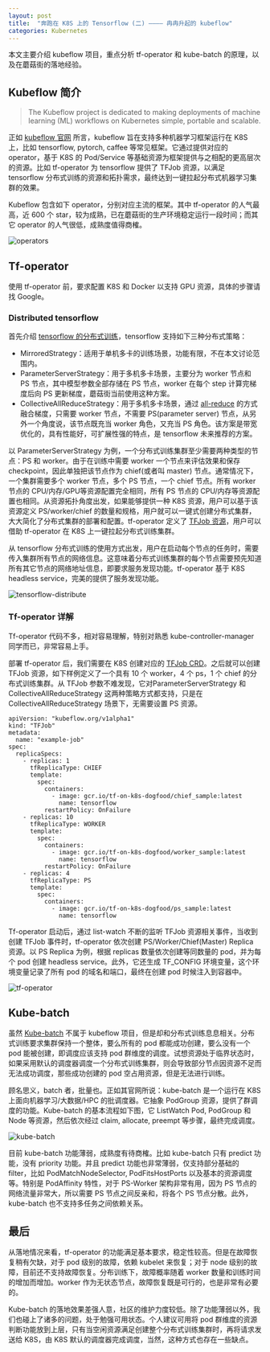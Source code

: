 ```yaml
---
layout: post
title:  "奔跑在 K8S 上的 Tensorflow (二) ———— 冉冉升起的 kubeflow"
categories: Kubernetes
---
```


本文主要介绍 kubeflow 项目，重点分析 tf-operator 和 kube-batch 的原理，以及在蘑菇街的落地经验。

## Kubeflow 简介

> The Kubeflow project is dedicated to making deployments of machine learning (ML) workflows on Kubernetes simple, portable and scalable. 

正如 [kubeflow 官网](https://www.kubeflow.org/) 所言，kubeflow 旨在支持多种机器学习框架运行在 K8S 上，比如 tensorflow, pytorch, caffee 等常见框架。它通过提供对应的 operator，基于 K8S 的 Pod/Service 等基础资源为框架提供与之相配的更高层次的资源。比如 tf-operator 为 tensorflow 提供了 TFJob 资源，以满足 tensorflow 分布式训练的资源和拓扑需求，最终达到一键拉起分布式机器学习集群的效果。

Kubeflow 包含如下 operator，分别对应主流的框架。其中 tf-operator 的人气最高，近 600 个 star，较为成熟，已在蘑菇街的生产环境稳定运行一段时间；而其它 operator 的人气很低，成熟度值得商榷。

![operators](http://wsfdl.oss-cn-qingdao.aliyuncs.com/kubeflow-operators.png)

## Tf-operator

使用 tf-operator 前，要求配置 K8S 和 Docker 以支持 GPU 资源，具体的步骤请找 Google。 

### Distributed tensorflow

首先介绍 [tensorflow 的分布式训练](https://github.com/tensorflow/tensorflow/tree/master/tensorflow/contrib/distribute)，tensorflow 支持如下三种分布式策略：

- MirroredStrategy：适用于单机多卡的训练场景，功能有限，不在本文讨论范围内。
- ParameterServerStrategy：用于多机多卡场景，主要分为 worker 节点和 PS 节点，其中模型参数全部存储在 PS 节点，worker 在每个 step 计算完梯度后向 PS 更新梯度，蘑菇街当前使用这种方案。
- CollectiveAllReduceStrategy：用于多机多卡场景，通过 [all-reduce](https://github.com/baidu-research/baidu-allreduce/blob/master/collectives.cu#L156) 的方式融合梯度，只需要 worker 节点，不需要 PS(parameter server) 节点，从另外一个角度说，该节点既充当 worker 角色，又充当 PS 角色。该方案是带宽优化的，具有性能好，可扩展性强的特点，是 tensorflow 未来推荐的方案。

以 ParameterServerStrategy 为例，一个分布式训练集群至少需要两种类型的节点：PS 和 worker。由于在训练中需要 worker 一个节点来评估效果和保存 checkpoint，因此单独把该节点作为 chief(或者叫 master) 节点。通常情况下，一个集群需要多个 worker 节点，多个 PS 节点，一个 chief 节点。所有 worker 节点的 CPU/内存/GPU等资源配置完全相同，所有 PS 节点的 CPU/内存等资源配置也相同。从资源拓扑角度出发，如果能够提供一种 K8S 资源，用户可以基于该资源定义 PS/worker/chief 的数量和规格，用户就可以一键式创建分布式集群，大大简化了分布式集群的部署和配置。tf-operator 定义了 [TFJob 资源](https://github.com/kubeflow/tf-operator/blob/master/tf_job_design_doc.md)，用户可以借助 tf-operator 在 K8S 上一键拉起分布式训练集群。

从 tensorflow 分布式训练的使用方式出发，用户在启动每个节点的任务时，需要传入集群所有节点的网络信息。这意味着分布式训练集群的每个节点需要预先知道所有其它节点的网络地址信息，即要求服务发现功能。tf-operator 基于 K8S headless service，完美的提供了服务发现功能。

![tensorflow-distribute](http://wsfdl.oss-cn-qingdao.aliyuncs.com/tensorflow-distribute-config.png)

### Tf-operator 详解

Tf-operator 代码不多，相对容易理解，特别对熟悉 kube-controller-manager 同学而已，非常容易上手。

部署 tf-operator 后，我们需要在 K8S 创建对应的 [TFJob CRD](https://kubernetes.io/docs/concepts/extend-kubernetes/api-extension/custom-resources/)。之后就可以创建 TFJob 资源，如下样例定义了一个具有 10 个 worker，4 个 ps，1 个 chief 的分布式训练集群。从 TFJob 参数不难发现，它对ParameterServerStrategy 和 CollectiveAllReduceStrategy 这两种策略方式都支持，只是在 CollectiveAllReduceStrategy 场景下，无需要设置 PS 资源。

```
apiVersion: "kubeflow.org/v1alpha1"
kind: "TFJob"
metadata:
  name: "example-job"
spec:
  replicaSpecs:
    - replicas: 1
      tfReplicaType: CHIEF 
      template:
        spec:
          containers:
            - image: gcr.io/tf-on-k8s-dogfood/chief_sample:latest
              name: tensorflow
          restartPolicy: OnFailure
    - replicas: 10
      tfReplicaType: WORKER
      template:
        spec:
          containers:
            - image: gcr.io/tf-on-k8s-dogfood/worker_sample:latest
              name: tensorflow
          restartPolicy: OnFailure
    - replicas: 4
      tfReplicaType: PS
      template:
        spec:
          containers:
            - image: gcr.io/tf-on-k8s-dogfood/ps_sample:latest
              name: tensorflow
```

Tf-operator 启动后，通过 list-watch 不断的监听 TFJob 资源相关事件，当收到创建 TFJob 事件时，tf-operator 依次创建 PS/Worker/Chief(Master) Replica 资源。以 PS Replica 为例，根据 replicas 数量依次创建等同数量的 pod，并为每个 pod 创建 headless service。此外，它还生成 TF_CONFIG 环境变量，这个环境变量记录了所有 pod 的域名和端口，最终在创建 pod 时候注入到容器中。  

![tf-operator](http://wsfdl.oss-cn-qingdao.aliyuncs.com/tf-operator.png)

## Kube-batch

虽然 [Kube-batch](https://github.com/kubernetes-sigs/kube-batch) 不属于 kubeflow 项目，但是却和分布式训练息息相关。分布式训练要求集群保持一个整体，要么所有的 pod 都能成功创建，要么没有一个 pod 能被创建，即调度应该支持 pod 群维度的调度。试想资源处于临界状态时，如果采用默认的调度器调度一个分布式训练集群，则会导致部分节点因资源不足而无法成功调度，那些成功创建的 pod 空占用资源，但是无法进行训练。

顾名思义，batch 者，批量也。正如其官网所说：kube-batch 是一个运行在 K8S 上面向机器学习/大数据/HPC 的批调度器。它抽象 PodGroup 资源，提供了群调度的功能。Kube-batch 的基本流程如下图，它 ListWatch Pod, PodGroup 和 Node 等资源，然后依次经过 claim, allocate, preempt 等步骤，最终完成调度。

![kube-batch](http://wsfdl.oss-cn-qingdao.aliyuncs.com/kube-batch.png)

目前 kube-batch 功能薄弱，成熟度有待商榷。比如 kube-batch 只有 predict 功能，没有 priority 功能。并且 predict 功能也非常薄弱，仅支持部分基础的 filter，比如 PodMatchNodeSelector, PodFitsHostPorts 以及基本的资源调度等。特别是 PodAffinity 特性，对于 PS-Worker 架构非常有用，因为 PS 节点的网络流量非常大，所以需要 PS 节点之间反亲和，将各个 PS 节点分散。此外，kube-batch 也不支持多任务之间依赖关系。

## 最后

从落地情况来看，tf-operator 的功能满足基本要求，稳定性较高。但是在故障恢复稍有欠缺，对于 pod 级别的故障，依赖 kubelet 来恢复；对于 node 级别的故障，目前还不支持故障恢复。分布训练下，故障概率随着 worker 数量和训练时间的增加而增加。worker 作为无状态节点，故障恢复既是可行的，也是非常有必要的。

Kube-batch 的落地效果差强人意，社区的维护力度较低。除了功能薄弱以外，我们也碰上了诸多的问题，处于勉强可用状态。个人建议可用将 pod 群维度的资源判断功能放到上层，只有当空闲资源满足创建整个分布式训练集群时，再将请求发送给 K8S，由 K8S 默认的调度器完成调度，当然，这种方式也存在一些缺点。